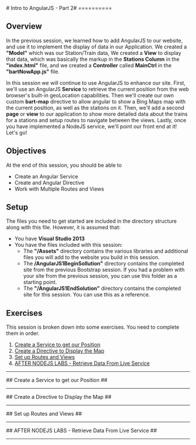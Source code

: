 ﻿<a name="AngularJSIntro2" />
# Intro to AngularJS - Part 2#
==========

## Overview ##

In the previous session, we learned how to add AngularJS to our website, and use it to implement the display of data in our Application.  We created a **"Model"** which was our Station/Train data, We created a **View** to display that data, which was basically the markup in the **Stations Column** in the **"index.html"** file, and we created a **Controller** called **MainCtrl** in the **"bartNowApp.js"** file.  

In this session we will continue to use AngularJS to enhance our site.  First, we'll use an AngularJS **Service** to retrieve the current position from the web browser's built-in geoLocation capabilities. Then we'll create our own custom **bart-map** directive to allow angular to show a Bing Maps map with the current position, as well as the stations on it.  Then, we'll add a second **page** or **view** to our application to show more detailed data about the trains for a stations and setup routes to navigate between the views.  Lastly, once you have implemented a NodeJS service, we'll point our front end at it! Let's go!

## Objectives ##

At the end of this session, you should be able to 

- Create an Angular Service
- Create and Angular Directive
- Work with Multiple Routes and Views

## Setup ##

The files you need to get started are included in the directory structure along with this file.  However, it is assumed that:

- You have **Visual Studio 2013** 
- You have the files included with this session:
	- The **"/Assets"** directory contains the various libraries and additional files you will add to the website you build in this session.
	- The **/AngularJS1BeginSollution"** directory contains the completed site from the previous Bootstrap session. If you had a problem with your site from the previous session, you can use this folder as a starting point.  
	- The **"/AngularJS1EndSolution"** directory contains the completed site for this session.  You can use this as a reference.  

## Exercises ##

This session is broken down into some exercises.  You need to complete them in order.  

1. [Create a Service to get our Position](#GetPosition)
1. [Create a Directive to Display the Map](#MapDirective)
1. [Set up Routes and Views](#RoutesAndViews)
1. [AFTER NODEJS LABS - Retrieve Data From Live Service](#LiveService)

---

<a name="GetPosition" />
## Create a Service to get our Position ##

---


<a name="MapDirective" />
## Create a Directive to Display the Map ##

---

<a name="RoutesAndViews" />
## Set up Routes and Views ##

---

<a name="LiveService" />
## AFTER NODEJS LABS - Retrieve Data From Live Service ##

---